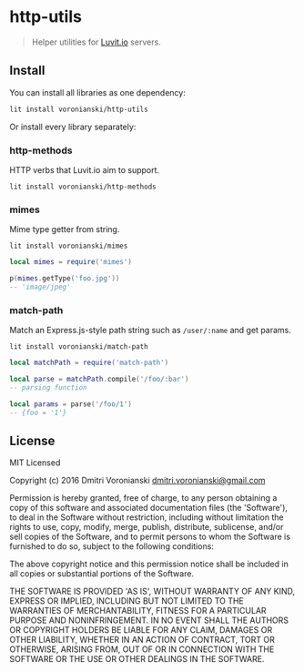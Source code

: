 # http-utils

> Helper utilities for [Luvit.io](http://luvit.io) servers.

## Install

You can install all libraries as one dependency:

```bash
lit install voronianski/http-utils
```

Or install every library separately:

### http-methods

HTTP verbs that Luvit.io aim to support.

```
lit install voronianski/http-methods
```

### mimes

Mime type getter from string.

```
lit install voronianski/mimes
```

```lua
local mimes = require('mimes')

p(mimes.getType('foo.jpg'))
-- 'image/jpeg'

```

### match-path

Match an Express.js-style path string such as `/user/:name` and get params.

```
lit install voronianski/match-path
```

```lua
local matchPath = require('match-path')

local parse = matchPath.compile('/foo/:bar')
-- parsing function

local params = parse('/foo/1')
-- {foo = '1'}
```

## License

MIT Licensed

Copyright (c) 2016 Dmitri Voronianski [dmitri.voronianski@gmail.com](mailto:dmitri.voronianski@gmail.com)

Permission is hereby granted, free of charge, to any person obtaining
a copy of this software and associated documentation files (the
'Software'), to deal in the Software without restriction, including
without limitation the rights to use, copy, modify, merge, publish,
distribute, sublicense, and/or sell copies of the Software, and to
permit persons to whom the Software is furnished to do so, subject to
the following conditions:

The above copyright notice and this permission notice shall be
included in all copies or substantial portions of the Software.

THE SOFTWARE IS PROVIDED 'AS IS', WITHOUT WARRANTY OF ANY KIND,
EXPRESS OR IMPLIED, INCLUDING BUT NOT LIMITED TO THE WARRANTIES OF
MERCHANTABILITY, FITNESS FOR A PARTICULAR PURPOSE AND NONINFRINGEMENT.
IN NO EVENT SHALL THE AUTHORS OR COPYRIGHT HOLDERS BE LIABLE FOR ANY
CLAIM, DAMAGES OR OTHER LIABILITY, WHETHER IN AN ACTION OF CONTRACT,
TORT OR OTHERWISE, ARISING FROM, OUT OF OR IN CONNECTION WITH THE
SOFTWARE OR THE USE OR OTHER DEALINGS IN THE SOFTWARE.
